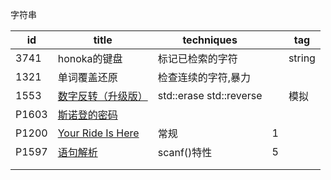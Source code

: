 字符串

| id    | title                                                        | techniques              |      | tag    |
| ----- | ------------------------------------------------------------ | ----------------------- | ---- | ------ |
| 3741  | honoka的键盘                                                 | 标记已检索的字符        |      | string |
| 1321  | 单词覆盖还原                                                 | 检查连续的字符,暴力     |      |        |
| 1553  | [数字反转（升级版）](https://www.luogu.com.cn/problem/P1553) | std::erase std::reverse |      | 模拟   |
| P1603 | [斯诺登的密码](https://www.luogu.com.cn/problem/P1603)       |                         |      |        |
| P1200 | [Your Ride Is Here](https://www.luogu.com.cn/problem/P1200)  | 常规                    | 1    |        |
| P1597 | [语句解析](https://www.luogu.com.cn/problem/P1597)           | scanf()特性             | 5    |        |
|       |                                                              |                         |      |        |
|       |                                                              |                         |      |        |


